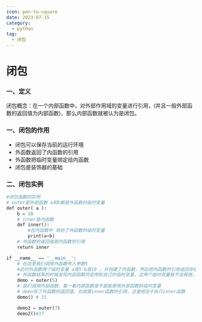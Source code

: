 ```yaml
---
icon: pen-to-square
date: 2023-07-15
category:
  - python
tag:
  - 闭包
---
```


# 闭包



### 一、定义

闭包概念：在一个内部函数中，对外部作用域的变量进行引用，(并且一般外部函数的返回值为内部函数)，那么内部函数就被认为是闭包。



### 一、闭包的作用

- 闭包可以保存当前的运行环境
- 外函数返回了内函数的引用
-  外函数把临时变量绑定给内函数
- 闭包是装饰器的基础



### 二、闭包实例

```python
#闭包函数的实例
# outer是外部函数 a和b都是外函数的临时变量
def outer( a ):
    b = 10
    # inner是内函数
    def inner():
        #在内函数中 用到了外函数的临时变量
        print(a+b)
    # 外函数的返回值是内函数的引用
    return inner

if __name__ == '__main__':
    # 在这里我们调用外函数传入参数5
    #此时外函数两个临时变量 a是5 b是10 ，并创建了内函数，然后把内函数的引用返回存给了demo
    # 外函数结束的时候发现内部函数将会用到自己的临时变量，这两个临时变量就不会释放，会绑定给这个内部函数
    demo = outer(5)
    # 我们调用内部函数，看一看内部函数是不是能使用外部函数的临时变量
    # demo存了外函数的返回值，也就是inner函数的引用，这里相当于执行inner函数
    demo() # 15

    demo2 = outer(7)
    demo2()#17
```

